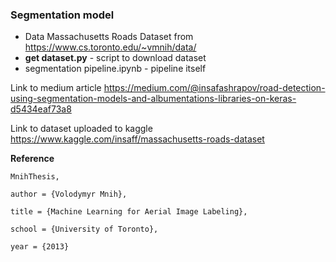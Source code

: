 ### Segmentation model

- Data Massachusetts Roads Dataset from https://www.cs.toronto.edu/~vmnih/data/
- **get dataset.py** - script to download dataset
- segmentation pipeline.ipynb - pipeline itself

Link to medium article 
https://medium.com/@insafashrapov/road-detection-using-segmentation-models-and-albumentations-libraries-on-keras-d5434eaf73a8

Link to dataset uploaded to kaggle https://www.kaggle.com/insaff/massachusetts-roads-dataset


**Reference**


    MnihThesis,

    author = {Volodymyr Mnih},
    
    title = {Machine Learning for Aerial Image Labeling},
    
    school = {University of Toronto},
    
    year = {2013}



